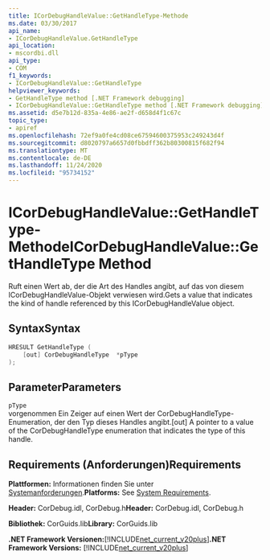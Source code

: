 ```yaml
---
title: ICorDebugHandleValue::GetHandleType-Methode
ms.date: 03/30/2017
api_name:
- ICorDebugHandleValue.GetHandleType
api_location:
- mscordbi.dll
api_type:
- COM
f1_keywords:
- ICorDebugHandleValue::GetHandleType
helpviewer_keywords:
- GetHandleType method [.NET Framework debugging]
- ICorDebugHandleValue::GetHandleType method [.NET Framework debugging]
ms.assetid: d5e7b12d-835a-4e86-ae2f-d658d4f1c67c
topic_type:
- apiref
ms.openlocfilehash: 72ef9a0fe4cd08ce67594600375953c249243d4f
ms.sourcegitcommit: d8020797a6657d0fbbdff362b80300815f682f94
ms.translationtype: MT
ms.contentlocale: de-DE
ms.lasthandoff: 11/24/2020
ms.locfileid: "95734152"
---
```

# <a name="icordebughandlevaluegethandletype-method"></a><span data-ttu-id="f2754-102">ICorDebugHandleValue::GetHandleType-Methode</span><span class="sxs-lookup"><span data-stu-id="f2754-102">ICorDebugHandleValue::GetHandleType Method</span></span>

<span data-ttu-id="f2754-103">Ruft einen Wert ab, der die Art des Handles angibt, auf das von diesem ICorDebugHandleValue-Objekt verwiesen wird.</span><span class="sxs-lookup"><span data-stu-id="f2754-103">Gets a value that indicates the kind of handle referenced by this ICorDebugHandleValue object.</span></span>  
  
## <a name="syntax"></a><span data-ttu-id="f2754-104">Syntax</span><span class="sxs-lookup"><span data-stu-id="f2754-104">Syntax</span></span>  
  
```cpp  
HRESULT GetHandleType (  
    [out] CorDebugHandleType  *pType  
);  
```  
  
## <a name="parameters"></a><span data-ttu-id="f2754-105">Parameter</span><span class="sxs-lookup"><span data-stu-id="f2754-105">Parameters</span></span>  

 `pType`  
 <span data-ttu-id="f2754-106">vorgenommen Ein Zeiger auf einen Wert der CorDebugHandleType-Enumeration, der den Typ dieses Handles angibt.</span><span class="sxs-lookup"><span data-stu-id="f2754-106">[out] A pointer to a value of the CorDebugHandleType enumeration that indicates the type of this handle.</span></span>  
  
## <a name="requirements"></a><span data-ttu-id="f2754-107">Requirements (Anforderungen)</span><span class="sxs-lookup"><span data-stu-id="f2754-107">Requirements</span></span>  

 <span data-ttu-id="f2754-108">**Plattformen:** Informationen finden Sie unter [Systemanforderungen](../../get-started/system-requirements.md).</span><span class="sxs-lookup"><span data-stu-id="f2754-108">**Platforms:** See [System Requirements](../../get-started/system-requirements.md).</span></span>  
  
 <span data-ttu-id="f2754-109">**Header:** CorDebug.idl, CorDebug.h</span><span class="sxs-lookup"><span data-stu-id="f2754-109">**Header:** CorDebug.idl, CorDebug.h</span></span>  
  
 <span data-ttu-id="f2754-110">**Bibliothek:** CorGuids.lib</span><span class="sxs-lookup"><span data-stu-id="f2754-110">**Library:** CorGuids.lib</span></span>  
  
 <span data-ttu-id="f2754-111">**.NET Framework Versionen:**[!INCLUDE[net_current_v20plus](../../../../includes/net-current-v20plus-md.md)]</span><span class="sxs-lookup"><span data-stu-id="f2754-111">**.NET Framework Versions:** [!INCLUDE[net_current_v20plus](../../../../includes/net-current-v20plus-md.md)]</span></span>
